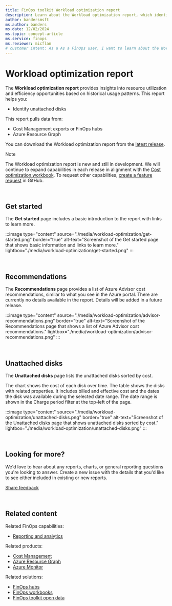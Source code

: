 ```yaml
---
title: FinOps toolkit Workload optimization report
description: Learn about the Workload optimization report, which identifies opportunities for rightsizing and removing unused resources to enhance efficiency.
author: bandersmsft
ms.author: banders
ms.date: 12/02/2024
ms.topic: concept-article
ms.service: finops
ms.reviewer: micflan
# customer intent: As a As a FinOps user, I want to learn about the Workload optimization report so that I can identify and eliminate inefficiencies in my cloud resource usage.
---
```


<!-- markdownlint-disable-next-line MD025 -->
# Workload optimization report

The **Workload optimization report** provides insights into resource utilization and efficiency opportunities based on historical usage patterns. This report helps you:

- Identify unattached disks

This report pulls data from:

- Cost Management exports or FinOps hubs
- Azure Resource Graph

You can download the Workload optimization report from the [latest release](https://github.com/microsoft/finops-toolkit/releases).

> [!NOTE]
> The Workload optimization report is new and still in development. We will continue to expand capabilities in each release in alignment with the [Cost optimization workbook](../workbooks/optimization.md). To request other capabilities, [create a feature request](https://aka.ms/ftk/ideas) in GitHub.

<br>

## Get started

The **Get started** page includes a basic introduction to the report with links to learn more.

:::image type="content" source="./media/workload-optimization/get-started.png" border="true" alt-text="Screenshot of the Get started page that shows basic information and links to learn more." lightbox="./media/workload-optimization/get-started.png" :::

<br>

## Recommendations

The **Recommendations** page provides a list of Azure Advisor cost recommendations, similar to what you see in the Azure portal. There are currently no details available in the report. Details will be added in a future release.

:::image type="content" source="./media/workload-optimization/advisor-recommendations.png" border="true" alt-text="Screenshot of the Recommendations page that shows a list of Azure Advisor cost recommendations." lightbox="./media/workload-optimization/advisor-recommendations.png" :::

<br>

## Unattached disks

The **Unattached disks** page lists the unattached disks sorted by cost.

The chart shows the cost of each disk over time. The table shows the disks with related properties. It includes billed and effective cost and the dates the disk was available during the selected date range. The date range is shown in the Charge period filter at the top-left of the page.

:::image type="content" source="./media/workload-optimization/unattached-disks.png" border="true" alt-text="Screenshot of the Unattached disks page that shows unattached disks sorted by cost." lightbox="./media/workload-optimization/unattached-disks.png" :::

<br>

<!-- TODO: Uncomment when files are added
## See also

- [Common terms](../../_resources/terms.md)
- [Data dictionary](../../_resources/data-dictionary.md)

<br>
-->

## Looking for more?

We'd love to hear about any reports, charts, or general reporting questions you're looking to answer. Create a new issue with the details that you'd like to see either included in existing or new reports.

[Share feedback](https://aka.ms/ftk/ideas)

<br>

## Related content

Related FinOps capabilities:

- [Reporting and analytics](../../framework/understand/reporting.md)

Related products:

- [Cost Management](/azure/cost-management-billing/costs/)
- [Azure Resource Graph](/azure/governance/resource-graph/)
- [Azure Monitor](/azure/azure-monitor/)

Related solutions:

- [FinOps hubs](../hubs/finops-hubs-overview.md)
- [FinOps workbooks](../workbooks/finops-workbooks-overview.md)
- [FinOps toolkit open data](../open-data.md)

<br>



